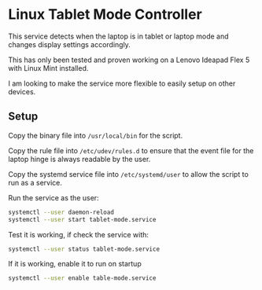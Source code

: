 # Linux Tablet Mode Controller

This service detects when the laptop is in tablet or laptop mode and changes display settings accordingly.

This has only been tested and proven working on a Lenovo Ideapad Flex 5 with Linux Mint installed.

I am looking to make the service more flexible to easily setup on other devices.

## Setup

Copy the binary file into `/usr/local/bin` for the script.

Copy the rule file into `/etc/udev/rules.d` to ensure that the event file for the laptop hinge is always readable by the user.

Copy the systemd service file into `/etc/systemd/user` to allow the script to run as a service.

Run the service as the user:

```bash
systemctl --user daemon-reload
systemctl --user start tablet-mode.service
```

Test it is working, if check the service with:

```bash
systemctl --user status tablet-mode.service
```

If it is working, enable it to run on startup

```bash
systemctl --user enable table-mode.service
```
